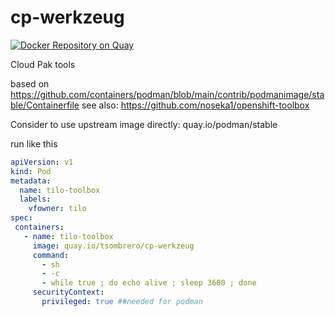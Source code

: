 # cp-werkzeug

[![Docker Repository on Quay](https://quay.io/repository/tsombrero/cp-werkzeug/status "Docker Repository on Quay")](https://quay.io/repository/tsombrero/cp-werkzeug)

Cloud Pak tools

based on https://github.com/containers/podman/blob/main/contrib/podmanimage/stable/Containerfile
see also: https://github.com/noseka1/openshift-toolbox

Consider to use upstream image directly: quay.io/podman/stable

run like this
```yaml
apiVersion: v1
kind: Pod
metadata:
  name: tilo-toolbox
  labels:
    vfowner: tilo
spec:
 containers:
   - name: tilo-toolbox
     image: quay.io/tsombrero/cp-werkzeug
     command:
       - sh
       - -c
       - while true ; do echo alive ; sleep 3600 ; done
     securityContext:
       privileged: true ##needed for podman
